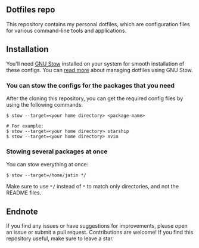 ## Dotfiles repo
This repository contains my personal dotfiles, which are configuration files for various command-line tools and applications.

## Installation
You'll need [GNU Stow](https://www.gnu.org/software/stow/) installed on your system for smooth installation of these configs.
You can [read more](https://venthur.de/2021-12-19-managing-dotfiles-with-stow.html) about managing dotfiles using GNU Stow.

### You can stow the configs for the packages that you need
After the cloning this repository, you can get the required config files by using the following commands:
```
$ stow --target=<your home directory> <package-name>

# For example:
$ stow --target=<your home directory> starship
$ stow --target=<your home directory> nvim

```

### Stowing several packages at once
You can stow everything at once:

```
$ stow --target=/home/jatin */
```
Make sure to use `*/` instead of `*` to match only directories, and not the README files.

## Endnote
If you find any issues or have suggestions for improvements, please open an issue or submit a pull request. Contributions are welcome!
If you find this repository useful, make sure to leave a star.
